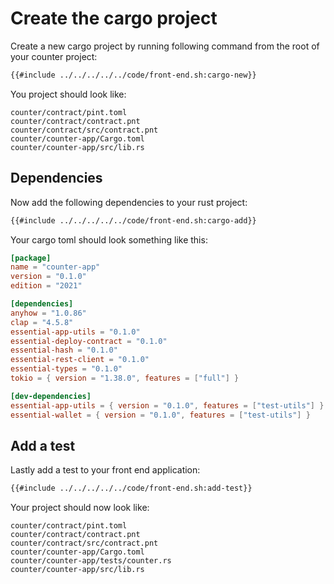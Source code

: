# Create the cargo project

Create a new cargo project by running following command from the root of your counter project:

```bash
{{#include ../../../../../code/front-end.sh:cargo-new}}
```
You project should look like:
```
counter/contract/pint.toml
counter/contract/contract.pnt
counter/contract/src/contract.pnt
counter/counter-app/Cargo.toml
counter/counter-app/src/lib.rs
```
## Dependencies
Now add the following dependencies to your rust project:
```bash
{{#include ../../../../../code/front-end.sh:cargo-add}}
```
Your cargo toml should look something like this:

```toml
[package]
name = "counter-app"
version = "0.1.0"
edition = "2021"

[dependencies]
anyhow = "1.0.86"
clap = "4.5.8"
essential-app-utils = "0.1.0"
essential-deploy-contract = "0.1.0"
essential-hash = "0.1.0"
essential-rest-client = "0.1.0"
essential-types = "0.1.0"
tokio = { version = "1.38.0", features = ["full"] }

[dev-dependencies]
essential-app-utils = { version = "0.1.0", features = ["test-utils"] }
essential-wallet = { version = "0.1.0", features = ["test-utils"] }
```

## Add a test
Lastly add a test to your front end application:
```bash
{{#include ../../../../../code/front-end.sh:add-test}}
```
Your project should now look like:
```
counter/contract/pint.toml                        
counter/contract/contract.pnt                         
counter/contract/src/contract.pnt                             
counter/counter-app/Cargo.toml                             
counter/counter-app/tests/counter.rs                   
counter/counter-app/src/lib.rs    
```
